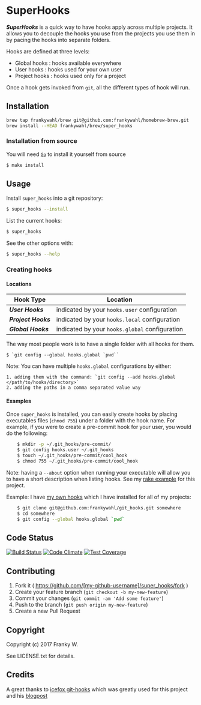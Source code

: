 # SuperHooks

***SuperHooks*** is a quick way to have hooks apply across multiple projects.
It allows you to decouple the hooks you use from the projects you use them in by pacing the hooks into separate folders.

Hooks are defined at three levels:

  * Global hooks  : hooks available everywhere
  * User hooks    : hooks used for your own user
  * Project hooks : hooks used only for a project

Once a hook gets invoked from `git`, all the different types of hook will run.

## Installation

```bash
brew tap frankywahl/brew git@github.com:frankywahl/homebrew-brew.git
brew install --HEAD frankywahl/brew/super_hooks
```

### Installation from source

You will need [`Go`](https://golang.org) to install it yourself from source

```bash
$ make install
```

## Usage

Install `super_hooks` into a git repository:

```bash
$ super_hooks --install
```

List the current hooks:

``` bash
$ super_hooks
```

See the other options with:

```bash
$ super_hooks --help
```

### Creating hooks

#### Locations

| Hook Type           | Location                                       |
| ---                 | ---                                            |
| ***User Hooks***    | indicated by your `hooks.user` configuration   |
| ***Project Hooks*** | indicated by your `hooks.local` configuration  |
| ***Global Hooks***  | indicated by your `hooks.global` configuration |


The way most people work is to have a single folder with all hooks for them.

	$ `git config --global hooks.global `pwd``


Note: You can have multiple `hooks.global` configurations by either:

	1. adding them with the command: `git config --add hooks.global </path/to/hooks/directory>`
	2. adding the paths in a comma separated value way

#### Examples

Once `super_hooks` is installed, you can easily create hooks by placing executables files (`chmod 755`) under a folder with the hook name.
For example, if you were to create a pre-commit hook for your user, you would do the following:

```bash
	$ mkdir -p ~/.git_hooks/pre-commit/
	$ git config hooks.user ~/.git_hooks
	$ touch ~/.git_hooks/pre-commit/cool_hook
	$ chmod 755 ~/.git_hooks/pre-commit/cool_hook
```

Note: having a `--about` option when running your executable will allow you to have a short description when listing hooks. See my [rake example](https://github.com/frankywahl/super_hooks/blob/master/git_hooks/pre-commit/rake.sh) for this project.

Example: I have [my own hooks](https://github.com/frankywahl/git_hooks) which I have installed for all of my projects:

```bash
	$ git clone git@github.com:frankywahl/git_hooks.git somewhere
	$ cd somewhere
	$ git config --global hooks.global `pwd`
```

## Code Status
[![Build Status]()](https://travis-ci.org/frankywahl/super_hooks)
[![Code Climate]()](https://codeclimate.com/github/frankywahl/super_hooks)
[![Test Coverage]()](https://codeclimate.com/github/frankywahl/super_hooks)

## Contributing

1. Fork it ( https://github.com/[my-github-username]/super_hooks/fork )
2. Create your feature branch (`git checkout -b my-new-feature`)
3. Commit your changes (`git commit -am 'Add some feature'`)
4. Push to the branch (`git push origin my-new-feature`)
5. Create a new Pull Request

## Copyright

Copyright (c) 2017 Franky W.

See LICENSE.txt for details.

## Credits

A great thanks to [icefox git-hooks](https://github.com/icefox/git-hooks) which was greatly used for this project and his [blogpost](http://benjamin-meyer.blogspot.com/2010/06/managing-project-user-and-global-git.html)
